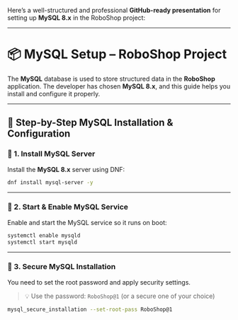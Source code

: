 Here’s a well-structured and professional **GitHub-ready presentation** for setting up **MySQL 8.x** in the RoboShop project:

---

# 📦 MySQL Setup – RoboShop Project

The **MySQL** database is used to store structured data in the **RoboShop** application. The developer has chosen **MySQL 8.x**, and this guide helps you install and configure it properly.

---

## 🔧 Step-by-Step MySQL Installation & Configuration

### 🧱 1. Install MySQL Server

Install the **MySQL 8.x** server using DNF:

```bash
dnf install mysql-server -y
```

---

### 🔁 2. Start & Enable MySQL Service

Enable and start the MySQL service so it runs on boot:

```bash
systemctl enable mysqld
systemctl start mysqld
```

---

### 🔑 3. Secure MySQL Installation

You need to set the root password and apply security settings.

> 💡 Use the password: `RoboShop@1` (or a secure one of your choice)

```bash
mysql_secure_installation --set-root-pass RoboShop@1
```

